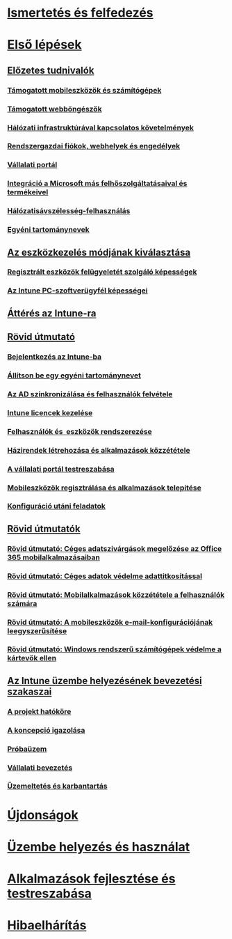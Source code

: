 # [Ismertetés és felfedezés](/intune/understand-explore/introduction-to-microsoft-intune)

# [Első lépések](what-to-know-before-you-start-microsoft-intune.md)
## [Előzetes tudnivalók](what-to-know-before-you-start-microsoft-intune.md)
### [Támogatott mobileszközök és számítógépek](supported-mobile-devices-and-computers.md)
### [Támogatott webböngészők](supported-web-browsers.md)
### [Hálózati infrastruktúrával kapcsolatos követelmények](network-infrastructure-requirements-for-microsoft-intune.md)
### [Rendszergazdai fiókok, webhelyek és engedélyek](administrative-accounts-websites-perms.md)
### [Vállalati portál](microsoft-intune-company-portal.md)
### [Integráció a Microsoft más felhőszolgáltatásaival és termékeivel](integration-with-cloud-services.md)
### [Hálózatisávszélesség-felhasználás](network-bandwidth-use.md)
### [Egyéni tartománynevek](domain-names-for-microsoft-intune.md)

## [Az eszközkezelés módjának kiválasztása](choose-how-to-manage-devices.md)
### [Regisztrált eszközök felügyeletét szolgáló képességek](mobile-device-management-capabilities-in-microsoft-intune.md)
### [Az Intune PC-szoftverügyfél képességei](windows-pc-management-capabilities-in-microsoft-intune.md)

## [Áttérés az Intune-ra](migrate-to-intune.md)

## [Rövid útmutató](start-with-a-paid-subscription-to-microsoft-intune.md)
### [Bejelentkezés az Intune-ba](start-with-a-paid-subscription-to-microsoft-intune-step-1.md)
### [Állítson be egy egyéni tartománynevet](start-with-a-paid-subscription-to-microsoft-intune-step-2.md)
### [Az AD szinkronizálása és felhasználók felvétele](start-with-a-paid-subscription-to-microsoft-intune-step-3.md)
### [Intune licencek kezelése](start-with-a-paid-subscription-to-microsoft-intune-step-4.md)
### [Felhasználók és  eszközök rendszerezése](start-with-a-paid-subscription-to-microsoft-intune-step-5.md)
### [Házirendek létrehozása és alkalmazások közzététele](start-with-a-paid-subscription-to-microsoft-intune-step-6.md)
### [A vállalati portál testreszabása](start-with-a-paid-subscription-to-microsoft-intune-step-7.md)
### [Mobileszközök regisztrálása és alkalmazások telepítése](start-with-a-paid-subscription-to-microsoft-intune-step-8.md)
### [Konfiguráció utáni feladatok](post-configuration-tasks.md)

## [Rövid útmutatók](prevent-company-data-leaks-from-Office-365-mobile-apps.md)
### [Rövid útmutató: Céges adatszivárgások megelőzése az Office 365 mobilalkalmazásaiban](prevent-company-data-leaks-from-Office-365-mobile-apps.md)
### [Rövid útmutató: Céges adatok védelme adattitkosítással](protect-data-encryption.md)
### [Rövid útmutató: Mobilalkalmazások közzététele a felhasználók számára](publish-mobile-apps-to-users.md)
### [Rövid útmutató: A mobileszközök e-mail-konfigurációjának leegyszerűsítése](simplify-email-configuration-on-mobile-devices.md)
### [Rövid útmutató: Windows rendszerű számítógépek védelme a kártevők ellen](protect-pcs-against-malware-threats.md)

## [Az Intune üzembe helyezésének bevezetési szakaszai](rollout-phases-for-microsoft-intune-deployment.md)
### [A projekt hatóköre](project-scope.md)
### [A koncepció igazolása](proof-of-concept.md)
### [Próbaüzem](pilot.md)
### [Vállalati bevezetés](enterprise-rollout.md)
### [Üzemeltetés és karbantartás](operations-and-maintenance.md)

<!-- # [Plan and Design](/intune/plan-design/ways-to-do-enterprise-mobility) -->
# [Újdonságok](/intune/whats-new/whats-new-in-microsoft-intune)
# [Üzembe helyezés és használat](/intune/deploy-use/overview-of-device-and-app-lifecycles-in-microsoft-intune)
# [Alkalmazások fejlesztése és testreszabása](/intune/develop/intune-app-sdk)
# [Hibaelhárítás](/intune/troubleshoot/general-troubleshooting-tips-for-microsoft-intune)


<!--HONumber=Oct16_HO3-->


